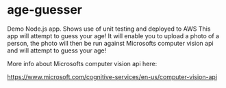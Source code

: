 # age-guesser
Demo Node.js app. Shows use of unit  testing and deployed to AWS
This app will attempt to guess your age!
It will enable you to upload a photo of a person, the photo will then be run against 
Microsofts computer vision api and will attempt to guess your age!

More info about Microsofts computer vision api here:

https://www.microsoft.com/cognitive-services/en-us/computer-vision-api